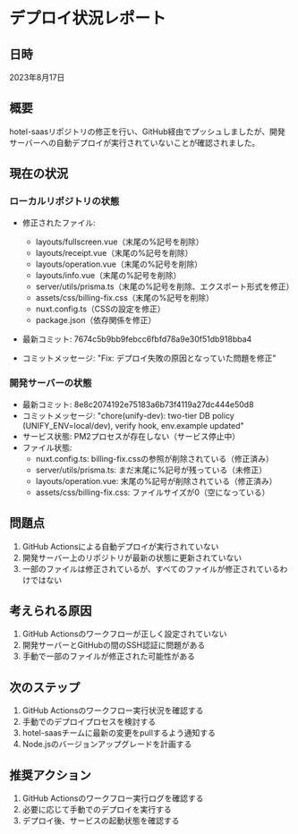 # デプロイ状況レポート

## 日時
2023年8月17日

## 概要
hotel-saasリポジトリの修正を行い、GitHub経由でプッシュしましたが、開発サーバーへの自動デプロイが実行されていないことが確認されました。

## 現在の状況

### ローカルリポジトリの状態
- 修正されたファイル:
  - layouts/fullscreen.vue（末尾の%記号を削除）
  - layouts/receipt.vue（末尾の%記号を削除）
  - layouts/operation.vue（末尾の%記号を削除）
  - layouts/info.vue（末尾の%記号を削除）
  - server/utils/prisma.ts（末尾の%記号を削除、エクスポート形式を修正）
  - assets/css/billing-fix.css（末尾の%記号を削除）
  - nuxt.config.ts（CSSの設定を修正）
  - package.json（依存関係を修正）

- 最新コミット: 7674c5b9bb9febcc6fbfd78a9e30f51db918bba4
- コミットメッセージ: "Fix: デプロイ失敗の原因となっていた問題を修正"

### 開発サーバーの状態
- 最新コミット: 8e8c2074192e75183a6b73f4119a27dc444e50d8
- コミットメッセージ: "chore(unify-dev): two-tier DB policy (UNIFY_ENV=local/dev), verify hook, env.example updated"
- サービス状態: PM2プロセスが存在しない（サービス停止中）
- ファイル状態:
  - nuxt.config.ts: billing-fix.cssの参照が削除されている（修正済み）
  - server/utils/prisma.ts: まだ末尾に%記号が残っている（未修正）
  - layouts/operation.vue: 末尾の%記号が削除されている（修正済み）
  - assets/css/billing-fix.css: ファイルサイズが0（空になっている）

## 問題点
1. GitHub Actionsによる自動デプロイが実行されていない
2. 開発サーバー上のリポジトリが最新の状態に更新されていない
3. 一部のファイルは修正されているが、すべてのファイルが修正されているわけではない

## 考えられる原因
1. GitHub Actionsのワークフローが正しく設定されていない
2. 開発サーバーとGitHubの間のSSH認証に問題がある
3. 手動で一部のファイルが修正された可能性がある

## 次のステップ
1. GitHub Actionsのワークフロー実行状況を確認する
2. 手動でのデプロイプロセスを検討する
3. hotel-saasチームに最新の変更をpullするよう通知する
4. Node.jsのバージョンアップグレードを計画する

## 推奨アクション
1. GitHub Actionsのワークフロー実行ログを確認する
2. 必要に応じて手動でのデプロイを実行する
3. デプロイ後、サービスの起動状態を確認する
